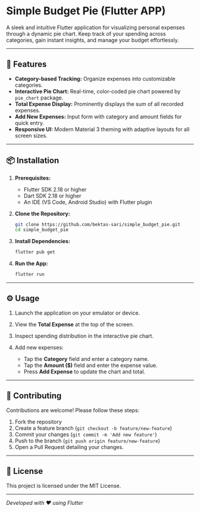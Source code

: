 # Simple Budget Pie (Flutter APP)

A sleek and intuitive Flutter application for visualizing personal expenses through a dynamic pie chart. 
Keep track of your spending across categories, gain instant insights, and manage your budget effortlessly.

---

## 🚀 Features

* **Category-based Tracking:** Organize expenses into customizable categories.
* **Interactive Pie Chart:** Real-time, color-coded pie chart powered by `pie_chart` package.
* **Total Expense Display:** Prominently displays the sum of all recorded expenses.
* **Add New Expenses:** Input form with category and amount fields for quick entry.
* **Responsive UI:** Modern Material 3 theming with adaptive layouts for all screen sizes.

---

## 📦 Installation

1. **Prerequisites:**

    * Flutter SDK 2.18 or higher
    * Dart SDK 2.18 or higher
    * An IDE (VS Code, Android Studio) with Flutter plugin

2. **Clone the Repository:**

   ```bash
   git clone https://github.com/bektas-sari/simple_budget_pie.git
   cd simple_budget_pie
   ```

3. **Install Dependencies:**

   ```bash
   flutter pub get
   ```

4. **Run the App:**

   ```bash
   flutter run
   ```

---

## ⚙️ Usage

1. Launch the application on your emulator or device.
2. View the **Total Expense** at the top of the screen.
3. Inspect spending distribution in the interactive pie chart.
4. Add new expenses:

    * Tap the **Category** field and enter a category name.
    * Tap the **Amount (\$)** field and enter the expense value.
    * Press **Add Expense** to update the chart and total.

---

## 🤝 Contributing

Contributions are welcome! Please follow these steps:

1. Fork the repository
2. Create a feature branch (`git checkout -b feature/new-feature`)
3. Commit your changes (`git commit -m 'Add new feature'`)
4. Push to the branch (`git push origin feature/new-feature`)
5. Open a Pull Request detailing your changes.

---

## 📄 License

This project is licensed under the MIT License. 

---

*Developed with ❤️ using Flutter*
